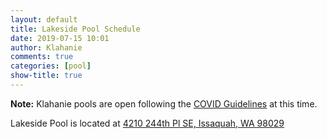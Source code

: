```yaml
---
layout: default
title: Lakeside Pool Schedule
date: 2019-07-15 10:01
author: Klahanie
comments: true
categories: [pool]
show-title: true
---
```



<div class="alert alert-info">

<b>Note:</b> Klahanie pools are open following the <a href="covid-guidelines.html">COVID Guidelines</a> at this time. 

</div>

Lakeside Pool is located at [4210 244th Pl SE, Issaquah, WA 98029](https://www.google.com/maps/place/Klahanie+Lakeside+Pool/@47.5697344,-122.0120401,16z/data=!4m12!1m6!3m5!1s0x549070209f776e83:0xa578ae1982e300f8!2sKlahanie+Mountainview+Pool!8m2!3d47.5682623!4d-122.0019776!3m4!1s0x54906fd9cc738c6f:0x74990d1a6ecca11b!8m2!3d47.5698385!4d-122.0146376)
